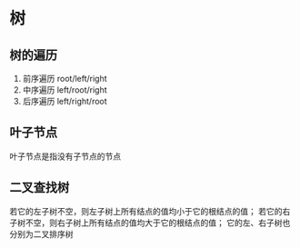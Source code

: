 # 树
## 树的遍历
1. 前序遍历 root/left/right
2. 中序遍历 left/root/right
3. 后序遍历 left/right/root
## 叶子节点
叶子节点是指没有子节点的节点
## 二叉查找树
若它的左子树不空，则左子树上所有结点的值均小于它的根结点的值； 若它的右子树不空，则右子树上所有结点的值均大于它的根结点的值； 它的左、右子树也分别为二叉排序树